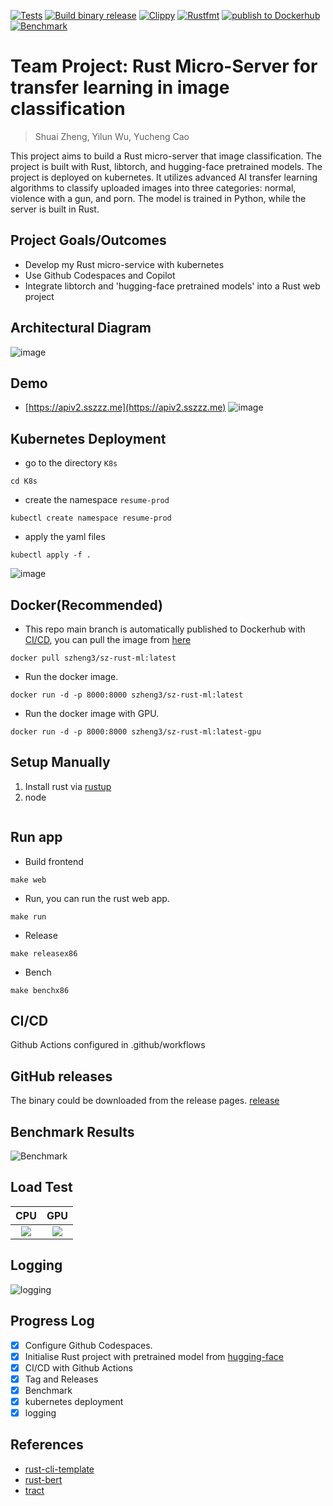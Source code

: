 
[![Tests](https://github.com/szheng3/rust_transfer_learning/actions/workflows/tests.yml/badge.svg)](https://github.com/szheng3/rust_transfer_learning/actions/workflows/tests.yml)
[![Build binary release](https://github.com/szheng3/rust_transfer_learning/actions/workflows/release.yml/badge.svg)](https://github.com/szheng3/rust_transfer_learning/actions/workflows/release.yml)
[![Clippy](https://github.com/szheng3/rust_transfer_learning/actions/workflows/lint.yml/badge.svg)](https://github.com/szheng3/rust_transfer_learning/actions/workflows/lint.yml)
[![Rustfmt](https://github.com/szheng3/rust_transfer_learning/actions/workflows/rustfmt.yml/badge.svg)](https://github.com/szheng3/rust_transfer_learning/actions/workflows/rustfmt.yml)
[![publish to Dockerhub](https://github.com/szheng3/rust_transfer_learning/actions/workflows/publish.yml/badge.svg)](https://github.com/szheng3/rust_transfer_learning/actions/workflows/publish.yml)
[![Benchmark](https://github.com/szheng3/rust_transfer_learning/actions/workflows/bench.yml/badge.svg)](https://github.com/szheng3/rust_transfer_learning/actions/workflows/bench.yml)

# Team Project: Rust Micro-Server for transfer learning in image classification
>Shuai Zheng, Yilun Wu, Yucheng Cao

This project aims to build a Rust micro-server that image classification.  The project is built with Rust, libtorch, and hugging-face pretrained models. The project is deployed on kubernetes.
It utilizes advanced AI transfer learning algorithms to classify uploaded images into three categories: normal, violence with a gun, and porn. The model is trained in Python, while the server is built in Rust.

## Project Goals/Outcomes


* Develop my Rust micro-service with kubernetes
* Use Github Codespaces and Copilot
* Integrate libtorch and 'hugging-face pretrained models' into a Rust web project

## Architectural Diagram


![image](./assets/ml.png)
## Demo
* [https://apiv2.sszzz.me](https://apiv2.sszzz.me)
  ![image](./assets/demo4.png)


## Kubernetes Deployment
* go to the directory `K8s`
```
cd K8s
```

* create the namespace `resume-prod`
```
kubectl create namespace resume-prod

```
* apply the yaml files
```
kubectl apply -f .
```
![image](./assets/k8s1.png)

## Docker(Recommended)

* This repo main branch is automatically published to Dockerhub with [CI/CD](https://github.com/szheng3/rust_transfer_learning/actions/workflows/publish.yml), you can pull the image from [here](https://hub.docker.com/repository/docker/szheng3/sz-rust-ml/general)
```
docker pull szheng3/sz-rust-ml:latest
```
* Run the docker image.
```
docker run -d -p 8000:8000 szheng3/sz-rust-ml:latest
```
* Run the docker image with GPU.
```
docker run -d -p 8000:8000 szheng3/sz-rust-ml:latest-gpu
```


## Setup Manually

1. Install rust via [rustup](https://rustup.rs/)
2. node
```
```


## Run app
* Build frontend
```
make web 
```
* Run, you can run the rust web app.
```
make run 
```

* Release
```
make releasex86
```

* Bench
```
make benchx86
```


## CI/CD

Github Actions configured in .github/workflows



## GitHub releases
The binary could be downloaded from the release pages. [release](https://github.com/szheng3/rust_transfer_learning/releases)

## Benchmark Results
![Benchmark](./assets/report2.png)

## Load Test
|            CPU             |            GPU             |
|:--------------------------:|:--------------------------:|
| ![](./assets/image001.png) | ![](./assets/image002.png) |

## Logging
![logging](./assets/logging.png)

## Progress Log

- [x] Configure Github Codespaces.
- [x] Initialise Rust project with pretrained model from [hugging-face](https://huggingface.co/transformers/model_doc/bart.html)
- [x] CI/CD with Github Actions
- [x] Tag and Releases
- [x] Benchmark
- [x] kubernetes deployment
- [x] logging

## References


* [rust-cli-template](https://github.com/kbknapp/rust-cli-template)
* [rust-bert](https://github.com/guillaume-be/rust-bert)
* [tract](https://github.com/sonos/tract)